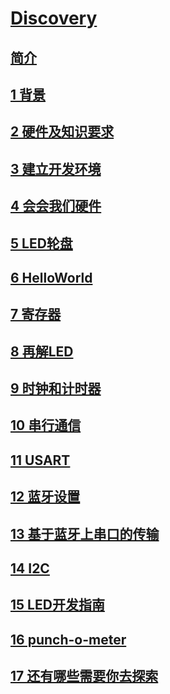 # [Discovery](https://rust-embedded.github.io/bookshelf/discovery/index.html)
## [简介](简介.md)
## [1 背景](1背景.md)
## [2 硬件及知识要求](2硬件及知识要求.md)
## [3 建立开发环境](3建立开发环境.md)
## [4 会会我们硬件](4会会我们硬件.md)
## [5 LED轮盘](5LED轮盘.md)
## [6 HelloWorld](6HelloWorld.md)
## [7 寄存器](7寄存器.md)
## [8 再解LED](8再解LED.md)
## [9 时钟和计时器](9时钟和计时器.md)
## [10 串行通信](10串行通信.md)
## [11 USART](11USART.md)
## [12 蓝牙设置](12蓝牙设置.md)
## [13 基于蓝牙上串口的传输](13基于蓝牙上串口的传输.md)
## [14 I2C](14I2C.md)
## [15 LED开发指南](15LED开发指南.md)
## [16 punch-o-meter](16punch-o-meter.md)
## [17 还有哪些需要你去探索](17还有哪些需要你去探索.md)
